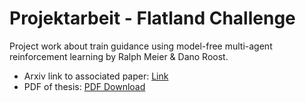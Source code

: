 # Projektarbeit - Flatland Challenge
Project work about train guidance using model-free multi-agent reinforcement learning by Ralph Meier & Dano Roost.
- Arxiv link to associated paper: [Link](https://arxiv.org/abs/2004.13439)
- PDF of thesis: [PDF Download](https://github.com/Danoishere/projektarbeit-2019/raw/documentation/doc/pa_flatland_ralphdano_draft_2019_12_19.pdf)
